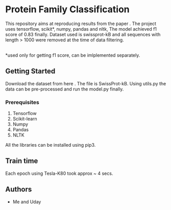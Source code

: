 # Protein Family Classification

This repository aims at reproducing results from the <a url="https://cs224d.stanford.edu/reports/LeeNguyen.pdf"> paper </a> . 
The project uses tensorflow, scikit*, numpy, pandas and nltk,
The model achieved f1 score of 0.83 finally.
Dataset used is swissprot-kB and all sequences with length > 1000 were removed at the time of data filtering.

<br>
*used only for getting f1 score, can be imlplemented separately.


## Getting Started

Download the dataset from <a url="http://www.uniprot.org/"> here </a>.
The file is SwissProt-kB.
Using utils.py the data can be pre-processed and run the model.py finally.

### Prerequisites

1. Tensorflow
2. Scikit-learn
3. Numpy
4. Pandas
5. NLTK

All the libraries can be installed using pip3.


## Train time

Each epoch using Tesla-K80 took approx ~ 4 secs.

## Authors

* Me and <a url="https://github.com/Udayraj123"> Uday </a>

<!-- ## Acknowledgments

* Hat tip to anyone who's code was used
* Inspiration
* etc
 -->
